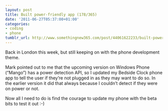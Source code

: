 ```yaml
---
layout: post
title: Built power-friendly app (178/365)
date: '2011-06-27T05:37:00+01:00'
categories:
- coding
- phone
tumblr_url: http://www.somethingnew365.com/post/44061622233/built-power-friendly-app-178365
---
```

Back in London this week, but still keeping on with the phone development theme.

Mark pointed out to me that the upcoming version on Windows Phone (“Mango”) has a power detection API, so I updated my Bedside Clock phone app to tell the user if they’re not plugged in as they may want to do so. In the earlier version it did that always because I couldn’t detect if they were on power or not.

Now all I need to do is find the courage to update my phone with the beta bits to test it out :-) 
